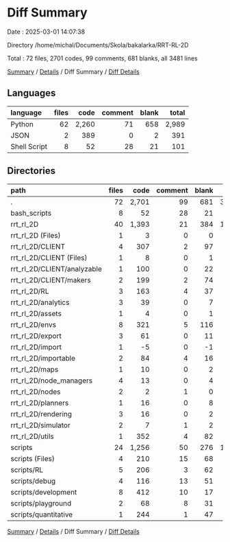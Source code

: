 # Diff Summary

Date : 2025-03-01 14:07:38

Directory /home/michal/Documents/Skola/bakalarka/RRT-RL-2D

Total : 72 files,  2701 codes, 99 comments, 681 blanks, all 3481 lines

[Summary](results.md) / [Details](details.md) / Diff Summary / [Diff Details](diff-details.md)

## Languages
| language | files | code | comment | blank | total |
| :--- | ---: | ---: | ---: | ---: | ---: |
| Python | 62 | 2,260 | 71 | 658 | 2,989 |
| JSON | 2 | 389 | 0 | 2 | 391 |
| Shell Script | 8 | 52 | 28 | 21 | 101 |

## Directories
| path | files | code | comment | blank | total |
| :--- | ---: | ---: | ---: | ---: | ---: |
| . | 72 | 2,701 | 99 | 681 | 3,481 |
| bash_scripts | 8 | 52 | 28 | 21 | 101 |
| rrt_rl_2D | 40 | 1,393 | 21 | 384 | 1,798 |
| rrt_rl_2D (Files) | 1 | 3 | 0 | 0 | 3 |
| rrt_rl_2D/CLIENT | 4 | 307 | 2 | 97 | 406 |
| rrt_rl_2D/CLIENT (Files) | 1 | 8 | 0 | 1 | 9 |
| rrt_rl_2D/CLIENT/analyzable | 1 | 100 | 0 | 22 | 122 |
| rrt_rl_2D/CLIENT/makers | 2 | 199 | 2 | 74 | 275 |
| rrt_rl_2D/RL | 3 | 163 | 4 | 37 | 204 |
| rrt_rl_2D/analytics | 3 | 39 | 0 | 7 | 46 |
| rrt_rl_2D/assets | 1 | 4 | 0 | 1 | 5 |
| rrt_rl_2D/envs | 8 | 321 | 5 | 116 | 442 |
| rrt_rl_2D/export | 3 | 61 | 0 | 11 | 72 |
| rrt_rl_2D/import | 1 | -5 | 0 | -1 | -6 |
| rrt_rl_2D/importable | 2 | 84 | 4 | 16 | 104 |
| rrt_rl_2D/maps | 1 | 10 | 0 | 2 | 12 |
| rrt_rl_2D/node_managers | 4 | 13 | 0 | 4 | 17 |
| rrt_rl_2D/nodes | 2 | 2 | 1 | 0 | 3 |
| rrt_rl_2D/planners | 1 | 16 | 0 | 8 | 24 |
| rrt_rl_2D/rendering | 3 | 16 | 0 | 2 | 18 |
| rrt_rl_2D/simulator | 2 | 7 | 1 | 2 | 10 |
| rrt_rl_2D/utils | 1 | 352 | 4 | 82 | 438 |
| scripts | 24 | 1,256 | 50 | 276 | 1,582 |
| scripts (Files) | 4 | 210 | 15 | 68 | 293 |
| scripts/RL | 5 | 206 | 3 | 62 | 271 |
| scripts/debug | 4 | 116 | 13 | 51 | 180 |
| scripts/development | 8 | 412 | 10 | 17 | 439 |
| scripts/playground | 2 | 68 | 8 | 31 | 107 |
| scripts/quantitative | 1 | 244 | 1 | 47 | 292 |

[Summary](results.md) / [Details](details.md) / Diff Summary / [Diff Details](diff-details.md)